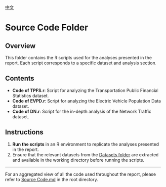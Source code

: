 [中文](README.zh.md)

# Source Code Folder

## Overview

This folder contains the R scripts used for the analyses presented in the report. Each script corresponds to a specific dataset and analysis section.

## Contents

- **Code of TPFS.r**: Script for analyzing the Transportation Public Financial Statistics dataset.
- **Code of EVPD.r**: Script for analyzing the Electric Vehicle Population Data dataset.
- **Code of DN.r**: Script for the in-depth analysis of the Network Traffic dataset.

## Instructions

1. **Run the scripts** in an R environment to replicate the analyses presented in the report.
2. Ensure that the relevant datasets from the [Datasets folder](../Datasets/) are extracted and available in the working directory before running the scripts.

---

For an aggregated view of all the code used throughout the report, please refer to [Source Code.md](../Source%20Code.md/) in the root directory.
